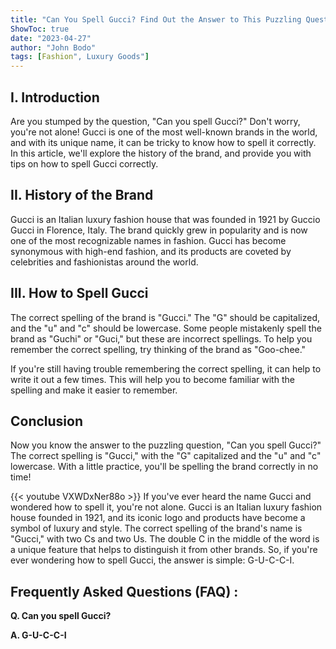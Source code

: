 ```yaml
---
title: "Can You Spell Gucci? Find Out the Answer to This Puzzling Question!"
ShowToc: true 
date: "2023-04-27"
author: "John Bodo" 
tags: [Fashion", Luxury Goods"]
---
```

## I. Introduction
Are you stumped by the question, "Can you spell Gucci?" Don't worry, you're not alone! Gucci is one of the most well-known brands in the world, and with its unique name, it can be tricky to know how to spell it correctly. In this article, we'll explore the history of the brand, and provide you with tips on how to spell Gucci correctly.

## II. History of the Brand
Gucci is an Italian luxury fashion house that was founded in 1921 by Guccio Gucci in Florence, Italy. The brand quickly grew in popularity and is now one of the most recognizable names in fashion. Gucci has become synonymous with high-end fashion, and its products are coveted by celebrities and fashionistas around the world. 

## III. How to Spell Gucci
The correct spelling of the brand is "Gucci." The "G" should be capitalized, and the "u" and "c" should be lowercase. Some people mistakenly spell the brand as "Guchi" or "Guci," but these are incorrect spellings. To help you remember the correct spelling, try thinking of the brand as "Goo-chee." 

If you're still having trouble remembering the correct spelling, it can help to write it out a few times. This will help you to become familiar with the spelling and make it easier to remember. 

## Conclusion
Now you know the answer to the puzzling question, "Can you spell Gucci?" The correct spelling is "Gucci," with the "G" capitalized and the "u" and "c" lowercase. With a little practice, you'll be spelling the brand correctly in no time!

{{< youtube VXWDxNer88o >}} 
If you've ever heard the name Gucci and wondered how to spell it, you're not alone. Gucci is an Italian luxury fashion house founded in 1921, and its iconic logo and products have become a symbol of luxury and style. The correct spelling of the brand's name is "Gucci," with two Cs and two Us. The double C in the middle of the word is a unique feature that helps to distinguish it from other brands. So, if you're ever wondering how to spell Gucci, the answer is simple: G-U-C-C-I.

## Frequently Asked Questions (FAQ) :
**Q. Can you spell Gucci?**

**A. G-U-C-C-I**





